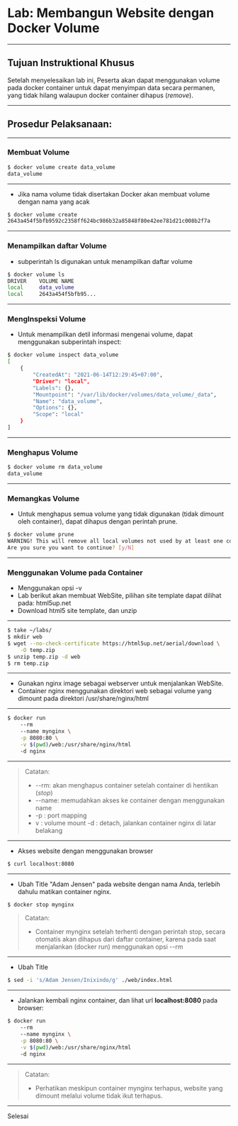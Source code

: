 # Lab: Membangun Website dengan Docker Volume

---

## Tujuan Instruktional Khusus

Setelah menyelesaikan lab ini, Peserta akan dapat menggunakan volume pada docker container untuk dapat menyimpan data secara permanen, yang tidak hilang walaupun docker container dihapus (*remove*).

---

## Prosedur Pelaksanaan:

----

### Membuat Volume

```bash
$ docker volume create data_volume
data_volume
```
----
- Jika nama volume tidak disertakan Docker akan membuat volume dengan nama yang acak

```bash
$ docker volume create
2643a454f5bfb9592c2358ff624bc986b32a85848f80e42ee781d21c008b2f7a
```
----
### Menampilkan daftar Volume

- subperintah ls digunakan untuk menampilkan daftar volume

```bash
$ docker volume ls
DRIVER    VOLUME NAME
local     data_volume
local     2643a454f5bfb95...
```
----
### MengInspeksi Volume

- Untuk menampilkan detil informasi mengenai volume, dapat menggunakan subperintah inspect:

```bash
$ docker volume inspect data_volume
[
    {
        "CreatedAt": "2021-06-14T12:29:45+07:00",
        "Driver": "local",
        "Labels": {},
        "Mountpoint": "/var/lib/docker/volumes/data_volume/_data",
        "Name": "data_volume",
        "Options": {},
        "Scope": "local"
    }
] 
```
----
### Menghapus Volume

```bash
$ docker volume rm data_volume
data_volume
```
----
### Memangkas Volume

- Untuk menghapus semua volume yang tidak digunakan (tidak dimount oleh container), dapat dihapus dengan perintah prune.

```bash
$ docker volume prune
WARNING! This will remove all local volumes not used by at least one container.
Are you sure you want to continue? [y/N] 
```
---
### Menggunakan Volume pada Container

- Menggunakan opsi -v
- Lab berikut akan membuat WebSite, pilihan site template dapat dilihat pada: html5up.net
- Download html5 site template, dan unzip

----

```bash
$ take ~/labs/
$ mkdir web
$ wget --no-check-certificate https://html5up.net/aerial/download \
	-O temp.zip
$ unzip temp.zip -d web
$ rm temp.zip
```

----

- Gunakan nginx image sebagai webserver untuk menjalankan WebSite.
- Container nginx menggunakan direktori web sebagai volume yang dimount pada direktori /usr/share/nginx/html

----
```bash
$ docker run 
	--rm
	--name mynginx \
	-p 8080:80 \
	-v $(pwd)/web:/usr/share/nginx/html 
	-d nginx
```
----
> Catatan:
> - --rm: akan menghapus container setelah container di hentikan (*stop*)
> - --name: memudahkan akses ke container dengan menggunakan name
> - -p : port mapping
> - v : volume mount
> -d : detach, jalankan container nginx di latar belakang
----
- Akses website dengan menggunakan browser

```bash
$ curl localhost:8080
```

----

- Ubah Title "Adam Jensen" pada website dengan nama Anda, terlebih dahulu matikan container nginx.

```bash
$ docker stop mynginx
```

> Catatan:
>
> - Container mynginx setelah terhenti dengan perintah stop, secara otomatis akan dihapus dari daftar container, karena pada saat menjalankan (docker run) menggunakan opsi --rm

----
- Ubah Title

```bash
$ sed -i 's/Adam Jensen/Inixindo/g' ./web/index.html
```

----

- Jalankan kembali nginx container, dan lihat url **localhost:8080** pada browser:

```bash
$ docker run 
	--rm
	--name mynginx \
	-p 8080:80 \
	-v $(pwd)/web:/usr/share/nginx/html 
	-d nginx 
```

----

> Catatan:
>
> - Perhatikan meskipun container mynginx terhapus, website yang dimount melalui volume tidak ikut terhapus.

----

Selesai